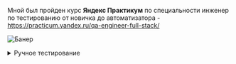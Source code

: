 Мной был пройден курс **Яндекс Практикум** по специальности инженер по тестированию от новичка до автоматизатора - https://practicum.yandex.ru/qa-engineer-full-stack/

![Банер](https://gain.ru/wp-content/uploads/2021/11/image-7.png)

<details>
<summary> Ручное тестирование </summary> 

### Спринт 1 - Проектирование тестов

- Проектирование тестов - тест-анализ и тест-дизайн. 
- Составление mind-map сервиса "Яндекс.Маршруты". Создание блок-схемы на логику расчета средней скорости транспорта в зависимости от времени суток в сервисе "Яндекс.Маршруты". 
- Составление таблицы КЭ и ГЗ по текстовым требованиям к сервису "Яндекс.Маршруты". 
- Подготовка тест-кейсов на логику расчета времени и стоимости в пути сервиса "Яндекс.Маршруты". 

### Спринт 2 - Тестирование веб-приложений

- Изучение принципов работы веб-приложений.
- Изучение протоколов HTTP и HTTPS.
- Работа с баг-трекинговой системой YouTrack
- Работа с Chrome DevTools. 
- Кроссплатформенное и кроссбраузерное тестирование.
- Применение попарного тестирования для кроссбраузерного тестирования.
- Мониторинг и подмена данных в Charles.
- Тестирование веб-сервиса "Яндекс.Маршруты". 
- Составление чек-листов и тест-кейсов по требованиям к сервису "Яндекс.Маршруты".
- Составление баг-репортов по результатам тестирования.

### Спринт 3 - Тестирование мобильных приложений и API

- Работа с Android Studio. Создание виртуальных устройств, тестирование приложения, анализ логов.
- Изучение Postman.
- Создание коллекции в Postman.
- Тестирование API сервиса "Яндекс.Прилавок" с помощью Postman. 
- Изучение документации в ApiDoc и Swagger.
- Протоколы REST и SOAP. 
- Изучение JSON и XML. 
- Тестирование мобильного приложения "Яндекс.Метро". 
- Составление баг-репортов по результатам тестирования.

### Спринт 4 - Основы баз данных

- Изучение BASH.
- Подключение к удаленному серверу.
- Изучение типов объединения таблиц.
- Срезы данных в SQL и агрегирующие функции.
- Составление простых SQL запросов для тестирования БД сервиса "Яндекс.Прилавок"
- Работа с СУБД PostgreSQL.

</details>

